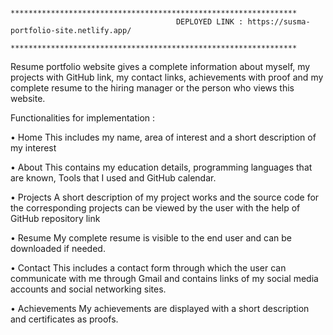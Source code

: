                                      ****************************************************************
                                         DEPLOYED LINK : https://susma-portfolio-site.netlify.app/ 
                                     ****************************************************************

Resume portfolio website gives a complete information about myself, my projects with GitHub link, my contact links, achievements with proof and my complete resume to the hiring manager or the person who views this website.


Functionalities for implementation :

•	Home 
This includes my name, area of interest and a short description of my interest 

•	About 
This contains my education details, programming languages that are known, Tools that I used and GitHub calendar.

•	Projects 
A short description of my project works and the source code for the corresponding projects can be viewed by the user with the help of GitHub repository link 

•	Resume 
My complete resume is visible to the end user and can be downloaded if needed. 

•	Contact
This includes a contact form through which the user can communicate with me through Gmail and contains links of my social media accounts and social networking sites. 

•	Achievements 
My achievements are displayed with a short description and certificates as proofs. 


